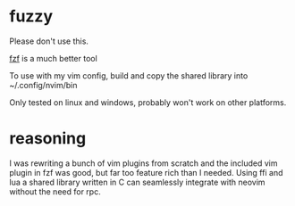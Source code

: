 # fuzzy
Please don't use this.

[fzf](https://github.com/junegunn/fzf) is a much better tool

To use with my vim config, build and copy the shared library into ~/.config/nvim/bin

Only tested on linux and windows, probably won't work on other platforms.

# reasoning
I was rewriting a bunch of vim plugins from scratch and the included vim plugin in fzf
was good, but far too feature rich than I needed. Using ffi and lua a shared library
written in C can seamlessly integrate with neovim without the need for rpc.
